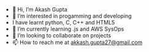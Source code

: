 - 👋 Hi, I’m Akash Gupta
- 👀 I’m interested in progamming and developing
-  I have learnt python, C, C++ and HTML5
- 🌱 I’m currently learning .js and AWS SysOps
- 💞️ I’m looking to collaborate on projects
- 📫 How to reach me at akkash.gupta27@gmail.com

<!---
Akash220693/Akash220693 is a ✨ special ✨ repository because its `README.md` (this file) appears on your GitHub profile.
You can click the Preview link to take a look at your changes.
--->
